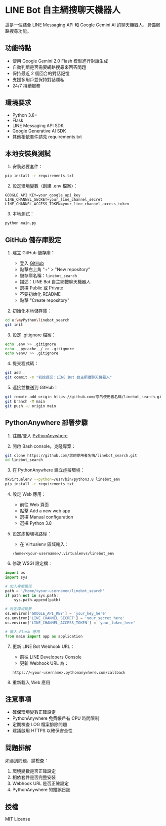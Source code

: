 # LINE Bot 自主網搜聊天機器人

這是一個結合 LINE Messaging API 和 Google Gemini AI 的聊天機器人，具備網路搜尋功能。

## 功能特點

- 使用 Google Gemini 2.0 Flash 模型進行對話生成
- 自動判斷是否需要網路搜尋來回答問題
- 保持最近 2 個回合的對話記憶
- 支援多用戶並保持對話隱私
- 24/7 持續服務

## 環境要求

- Python 3.8+
- Flask
- LINE Messaging API SDK
- Google Generative AI SDK
- 其他相依套件請見 requirements.txt

## 本地安裝與測試

1. 安裝必要套件：
```bash
pip install -r requirements.txt
```

2. 設定環境變數（創建 .env 檔案）：
```plaintext
GOOGLE_API_KEY=your_google_api_key
LINE_CHANNEL_SECRET=your_line_channel_secret
LINE_CHANNEL_ACCESS_TOKEN=your_line_channel_access_token
```

3. 本地測試：
```bash
python main.py
```

## GitHub 儲存庫設定

1. 建立 GitHub 儲存庫：
   - 登入 [GitHub](https://github.com/)
   - 點擊右上角 "+" > "New repository"
   - 儲存庫名稱：`linebot_search`
   - 描述：LINE Bot 自主網搜聊天機器人
   - 選擇 Public 或 Private
   - 不要初始化 README
   - 點擊 "Create repository"

2. 初始化本地儲存庫：
```bash
cd e:\myPython\linebot_search
git init
```

3. 設定 .gitignore 檔案：
```bash
echo .env >> .gitignore
echo __pycache__/ >> .gitignore
echo venv/ >> .gitignore
```

4. 提交程式碼：
```bash
git add .
git commit -m "初始提交：LINE Bot 自主網搜聊天機器人"
```

5. 連接並推送到 GitHub：
```bash
git remote add origin https://github.com/您的使用者名稱/linebot_search.git
git branch -M main
git push -u origin main
```

## PythonAnywhere 部署步驟

1. 註冊/登入 [PythonAnywhere](https://www.pythonanywhere.com/)

2. 開啟 Bash console，克隆專案：
```bash
git clone https://github.com/您的使用者名稱/linebot_search.git
cd linebot_search
```

3. 在 PythonAnywhere 建立虛擬環境：
```bash
mkvirtualenv --python=/usr/bin/python3.8 linebot_env
pip install -r requirements.txt
```

4. 設定 Web 應用：
   - 前往 Web 頁面
   - 點擊 Add a new web app
   - 選擇 Manual configuration
   - 選擇 Python 3.8

5. 設定虛擬環境路徑：
   - 在 Virtualenv 區域輸入：
   ```
   /home/<your-username>/.virtualenvs/linebot_env
   ```

6. 修改 WSGI 設定檔：
```python
import os
import sys

# 加入專案路徑
path = '/home/<your-username>/linebot_search'
if path not in sys.path:
    sys.path.append(path)

# 設定環境變數
os.environ['GOOGLE_API_KEY'] = 'your_key_here'
os.environ['LINE_CHANNEL_SECRET'] = 'your_secret_here'
os.environ['LINE_CHANNEL_ACCESS_TOKEN'] = 'your_token_here'

# 匯入 Flask 應用
from main import app as application
```

7. 更新 LINE Bot Webhook URL：
   - 前往 LINE Developers Console
   - 更新 Webhook URL 為：
   ```
   https://<your-username>.pythonanywhere.com/callback
   ```

8. 重新載入 Web 應用

## 注意事項

- 確保環境變數正確設定
- PythonAnywhere 免費帳戶有 CPU 時間限制
- 定期檢查 LOG 檔案排除問題
- 建議啟用 HTTPS 以確保安全性

## 問題排解

如遇到問題，請檢查：
1. 環境變數是否正確設定
2. 相依套件是否完整安裝
3. Webhook URL 是否正確設定
4. PythonAnywhere 的錯誤日誌

## 授權

MIT License